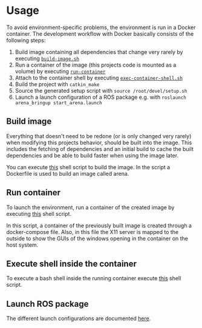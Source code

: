 # Usage
To avoid environment-specific problems, the environment is run in a Docker container. The development workflow with Docker basically consists of the following steps:
1. Build image containing all dependencies that change very rarely by executing [`build-image.sh`](../scripts/build-image.sh)
2. Run a container of the image (this projects code is mounted as a volume) by executing [`run-container`](../scripts/run-container.sh)
3. Attach to the container shell by executing [`exec-container-shell.sh`](../scripts/exec-container-shell.sh)
4. Build the project with `catkin_make`
5. Source the generated setup script with `source /root/devel/setup.sh`
6. Launch a launch configuration of a ROS package e.g. with `roslaunch arena_bringup start_arena.launch`


## Build image
Everything that doesn't need to be redone (or is only changed very rarely) when modifying this projects behavior, should be built into the image. This includes the fetching of dependencies and an initial build to cache the built dependencies and be able to build faster when using the image later.

You can execute [this](../scripts/build-image.sh) shell script to build the image. In the script a Dockerfile is used to build an image called arena.

## Run container
To launch the environment, run a container of the created image by executing [this](../scripts/run-container.sh) shell script.

In this script, a container of the previously built image is created through a docker-compose file. Also, in this file the X11 server is mapped to the outside to show the GUIs of the windows opening in the container on the host system.

## Execute shell inside the container
To execute a bash shell inside the running container execute [this](../scripts/exec-container-shell.sh) shell script.

## Launch ROS package
The different launch configurations are documented [here](LaunchConfigurations.md).